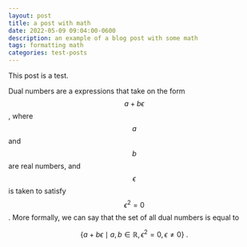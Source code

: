 ```yaml
---
layout: post
title: a post with math
date: 2022-05-09 09:04:00-0600
description: an example of a blog post with some math
tags: formatting math
categories: test-posts
---
```

This post is a test.

Dual numbers are a expressions that take on the form $$a + b\epsilon$$, where $$a$$ and $$b$$ are real numbers, and $$\epsilon$$ is taken to satisfy $$\epsilon^{2} = 0$$. More formally, we can say that the set of all dual numbers is equal to

$$
\{a + b\epsilon \mid a, b \in \mathbb{R}, \epsilon^{2} = 0, \epsilon \ne 0\} ~ .
$$